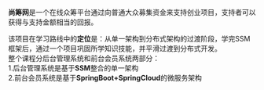 **尚筹网**是一个在线众筹平台通过向普通大众募集资金来支持创业项目，支持者可以获得与支持金额相当的回报。<br>

该项目在学习路线中的**定位**是：从单一架构到分布式架构的过渡阶段，学完SSM框架后，通过一个项目巩固所学知识技能，并平滑过渡到分布式开发。<br>
整个课程分后台管理系统和前台会员系统两部分：<br>
1.后台管理系统是基于**SSM**整合的单一架构<br>
2.前台会员系统是基于**SpringBoot+SpringCloud**的微服务架构<br>